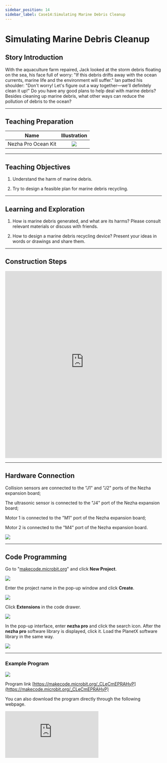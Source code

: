 ```yaml
---
sidebar_position: 14
sidebar_label: Case14:Simulating Marine Debris Cleanup
---
```


# Simulating Marine Debris Cleanup
## Story Introduction

With the aquaculture farm repaired, Jack looked at the storm debris floating on the sea, his face full of worry: "If this debris drifts away with the ocean currents, marine life and the environment will suffer." Ian patted his shoulder: "Don't worry! Let's figure out a way together—we'll definitely clean it up!" Do you have any good plans to help deal with marine debris? Besides cleaning up marine debris, what other ways can reduce the pollution of debris to the ocean?

--- 

## Teaching Preparation

| Name | Illustration |
| :----------: | :--------------------------: |
| Nezha Pro Ocean Kit  |   ![](https://wiki-media-ef.oss-cn-hongkong.aliyuncs.com/docs/microbit/building-blocks/nezha-pro-ocean-kit/nezha-pro-ocean-kit-products-introduction-002.png.png)  |

--- 
## Teaching Objectives 

1. Understand the harm of marine debris.

2. Try to design a feasible plan for marine debris recycling.


--- 
## Learning and Exploration

1. How is marine debris generated, and what are its harms? Please consult relevant materials or discuss with friends.

2. How to design a marine debris recycling device? Present your ideas in words or drawings and share them.

--- 
## Construction Steps

<embed src="https://wiki-media-ef.oss-cn-hongkong.aliyuncs.com/docs/microbit/building-blocks/nezha-pro-ocean-kit/setup-diagram/case14/nezha-pro-ocean-kit-14-1.png.pdf" type="application/pdf" width="100%" height="600px" />

--- 
## Hardware Connection

Collision sensors are connected to the "J1" and "J2" ports of the Nezha expansion board;

The ultrasonic sensor is connected to the "J4" port of the Nezha expansion board;

Motor 1 is connected to the "M1" port of the Nezha expansion board;

Motor 2 is connected to the "M4" port of the Nezha expansion board.

![](https://wiki-media-ef.oss-cn-hongkong.aliyuncs.com/docs/microbit/building-blocks/nezha-pro-ocean-kit/setup-diagram/case14/nezha-pro-ocean-kit-14-2.png.png)

--- 
## Code Programming

Go to "[makecode.microbit.org](https://makecode.microbit.org)" and click **New Project**.

![](https://wiki-media-ef.oss-cn-hongkong.aliyuncs.com/docs/microbit/building-blocks/microbit-space-science-kit/images/microbit-space-science-kit-case01-07.png)

Enter the project name in the pop-up window and click **Create**.

![](https://wiki-media-ef.oss-cn-hongkong.aliyuncs.com/docs/microbit/building-blocks/microbit-space-science-kit/images/microbit-space-science-kit-case01-11.png)

Click **Extensions** in the code drawer.

![](https://wiki-media-ef.oss-cn-hongkong.aliyuncs.com/docs/microbit/building-blocks/microbit-space-science-kit/images/microbit-space-science-kit-case01-09.png)

In the pop-up interface, enter **nezha pro** and click the search icon. After the **nezha pro** software library is displayed, click it. Load the PlanetX software library in the same way.

![](https://wiki-media-ef.oss-cn-hongkong.aliyuncs.com/docs/microbit/building-blocks/microbit-space-science-kit/images/microbit-space-science-kit-case01-10.png)

---
### Example Program

![](https://wiki-media-ef.oss-cn-hongkong.aliyuncs.com/docs/microbit/building-blocks/nezha-pro-ocean-kit/setup-diagram/nezha-pro-ocean-kit-14.png)

Program link
[https://makecode.microbit.org/_CLeCmEPRAHyP](https://makecode.microbit.org/_CLeCmEPRAHyP)

You can also download the program directly through the following webpage.

<div
    style={{
        position: 'relative',
        paddingBottom: '60%',
        overflow: 'hidden',
    }}
>
    <iframe
        src="https://makecode.microbit.org/_CLeCmEPRAHyP"
        frameborder="0"
        sandbox="allow-popups allow-forms allow-scripts allow-same-origin"
        style={{
            position: 'absolute',
            width: '100%',
            height: '100%',
        }}
    />
</div>

---
### Download Program

Use a USB cable to connect the PC and micro:bit V2.

![](https://wiki-media-ef.oss-cn-hongkong.aliyuncs.com/docs/microbit/building-blocks/microbit-space-science-kit/images/microbit-space-science-kit-manual03.gif)

After successful connection, a drive named MICROBIT will be recognized on the computer.

![](https://wiki-media-ef.oss-cn-hongkong.aliyuncs.com/docs/microbit/building-blocks/microbit-space-science-kit/images/microbit-space-science-kit-manual06.png)

Click![](https://wiki-media-ef.oss-cn-hongkong.aliyuncs.com/docs/microbit/building-blocks/microbit-space-science-kit/images/microbit-space-science-kit-manual07.png)in the lower left corner and select **Connect Device**.

![](https://wiki-media-ef.oss-cn-hongkong.aliyuncs.com/docs/microbit/building-blocks/microbit-space-science-kit/images/microbit-space-science-kit-manual11.png)

Click![](https://wiki-media-ef.oss-cn-hongkong.aliyuncs.com/docs/microbit/building-blocks/microbit-space-science-kit/images/microbit-space-science-kit-manual08.png).

![](https://wiki-media-ef.oss-cn-hongkong.aliyuncs.com/docs/microbit/building-blocks/microbit-space-science-kit/images/microbit-space-science-kit-manual12.png)

Click![](https://wiki-media-ef.oss-cn-hongkong.aliyuncs.com/docs/microbit/building-blocks/microbit-space-science-kit/images/microbit-space-science-kit-manual09.png).

![](https://wiki-media-ef.oss-cn-hongkong.aliyuncs.com/docs/microbit/building-blocks/microbit-space-science-kit/images/microbit-space-science-kit-manual13.png)

In the pop-up window, select **BBC micro:bit CMSIS-DAP**, then select **Connect**. At this point, our micro:bit has been successfully connected.

![](https://wiki-media-ef.oss-cn-hongkong.aliyuncs.com/docs/microbit/building-blocks/microbit-space-science-kit/images/microbit-space-science-kit-manual14.png)

Click **Download Program**

![](https://wiki-media-ef.oss-cn-hongkong.aliyuncs.com/docs/microbit/building-blocks/microbit-space-science-kit/images/microbit-space-science-kit-manual10.png)

---
## Case Demonstration

If the ultrasonic sensor detects a distance > 20 cm:
If both touch sensors are pressed, the garbage cleaning device moves backward;
If the left collision sensor is pressed, the garbage cleaning device turns right;
If the right collision sensor is pressed, the garbage cleaning device turns left;
Otherwise, the garbage cleaning device moves forward.
If the ultrasonic sensor detects a distance < 20 cm:
If the left collision sensor is pressed, the garbage cleaning device turns right;
If the right collision sensor is pressed, the garbage cleaning device turns left;
Otherwise, it turns right.

**Picture**

---
## Extended Knowledge

### Marine Debris

Marine debris refers to pollutants formed by various waste generated by human activities entering the marine environment. It is one of the global marine ecological and environmental issues. Its composition is mainly plastic (accounting for over 70%), and also includes glass, metal, fabrics, fishing nets, etc. It poses a serious threat to marine ecology, human health, and social economy.

### I. Main Sources

The sources of marine debris can be divided into land-based and marine-based sources, with land-based sources accounting for about 80%-85%:

**Land-based sources**: Municipal solid waste (such as plastic bags, beverage bottles) enters the ocean through rivers, rainwater scouring, and leakage from coastal landfills; agricultural plastic films and industrial waste (such as plastic pellets) flow into the ocean with runoff; garbage discarded during coastal tourism activities (such as food packaging), etc.

**Marine-based sources**: Garbage discarded during ship navigation (such as plastic tableware, fishing nets); abandoned fishing gear in fishing activities (such as gillnets, buoys, known as "ghost fishing gear"); waste generated by offshore oil platforms and drilling operations; cargo leaked from ship accidents, etc.

### II. Main Harms

**Threatening the survival of marine organisms**:

Marine animals (such as sea turtles, seabirds, cetaceans) often ingest plastic debris (e.g., plastic bags are mistaken for jellyfish), leading to death from digestive tract obstruction;

Abandoned fishing nets, plastic rings, etc., can entangle marine organisms (such as seals, corals), causing suffocation, physical damage, or inability to hunt.

**Destroying marine ecosystems**:

Debris covers habitats such as coral reefs and seagrass beds, hindering photosynthesis, leading to the death of marine plants, and damaging the foundation of the food chain;

Microplastics (plastic particles with a diameter ＜ 5 mm) are ingested by plankton, shellfish, etc., and accumulate through the food chain, ultimately affecting the stability of the entire ecosystem.

**Endangering human health**:

Microplastics can enter the human body through seafood (such as fish, shellfish), and the toxic chemicals they carry (such as bisphenol A, phthalates) may interfere with the endocrine system and increase disease risks.

**Affecting social economy**:

Beach debris damages tourism landscapes and reduces revenue from coastal tourism;

Fishing nets entangle ship propellers and block ports, increasing shipping costs; the cost of cleaning up marine debris is high (over billions of dollars globally each year).

### III. Governance and Countermeasures

The governance of marine debris requires "prevention first, multi-stakeholder collaboration", covering source control, technical cleanup, policy constraints, and public participation:

**Source reduction and control**:

Reduce the production and use of single-use plastic products (such as plastic bags, straws) and promote biodegradable materials;

Improve the waste recycling and treatment system in coastal cities to prevent garbage from directly entering the ocean;

Regulate fishing activities, require fishermen to recycle abandoned fishing gear, and promote environmentally friendly fishing gear.

**Technical cleanup and monitoring**:

Carry out regular cleanup of beach and port debris;

Develop marine debris collection devices (such as "ocean vacuum cleaners" and "debris interception systems") to focus on cleaning up debris accumulation zones (such as the Great Pacific Garbage Patch) formed by ocean currents;

Use satellite remote sensing, drones, and other technologies to monitor the distribution of marine debris and improve governance efficiency.

**Policies and international cooperation**:

Countries formulate laws (such as the EU "Plastic Ban", China's "Plastic Restriction Order") to prohibit or restrict specific plastic products;

Coordinate global actions through international conventions (such as the International Convention for the Prevention of Pollution from Ships, the Basel Convention Amendment on Plastic Waste) to control cross-border waste transfer.

**Public awareness enhancement**:

Strengthen popular science education and advocate a "zero-waste" lifestyle;

Encourage public participation in marine debris cleanup volunteer activities and promote enterprises to assume environmental responsibilities.

The governance of marine debris is a long-term task that requires joint efforts from countries around the world, enterprises, and the public to form a closed loop from "reducing generation" to "effective cleanup", so as to protect the sustainable development of marine ecology.
